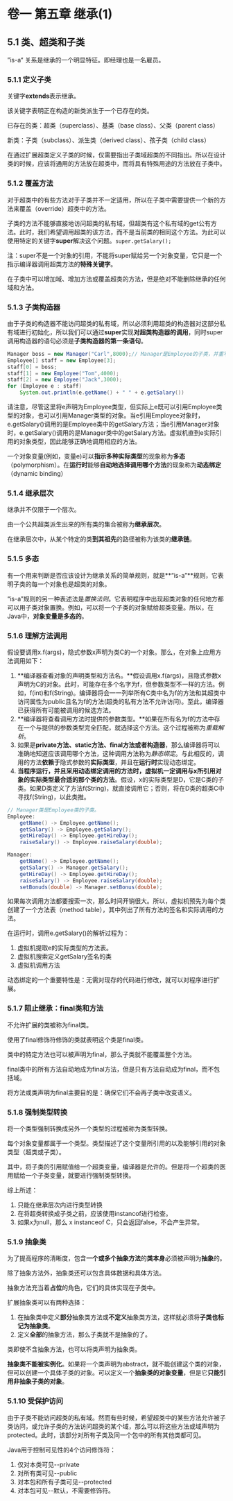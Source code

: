 # 卷一 第五章 继承(1)

## 5.1 类、超类和子类

”is-a“ 关系是继承的一个明显特征。即经理也是一名雇员。

### 5.1.1 定义子类

关键字**extends**表示继承。

该关键字表明正在构造的新类派生于一个已存在的类。

已存在的类：超类（superclass）、基类（base class）、父类（parent class）

新类：子类（subclass）、派生类（derived class）、孩子类（child class）

在通过扩展超类定义子类的时候，仅需要指出子类域超类的不同指出。所以在设计类的时候，应该将通用的方法放在超类中，而将具有特殊用途的方法放在子类中。

### 5.1.2 覆盖方法

对于超类中的有些方法对于子类并不一定适用，所以在子类中需要提供一个新的方法来覆盖（override）超类中的方法。

子类的方法不能够直接地访问超类的私有域，但超类有这个私有域的get公有方法。此时，我们希望调用超类的该方法，而不是当前类的相同这个方法。为此可以使用特定的关键字**super**解决这个问题。```super.getSalary();```

注：super不是一个对象的引用，不能将super赋给另一个对象变量，它只是一个指示编译器调用超类方法的**特殊关键字**。

在子类中可以增加域、增加方法或覆盖超类的方法，但是绝对不能删除继承的任何域和方法。

### 5.1.3 子类构造器

由于子类的构造器不能访问超类的私有域，所以必须利用超类的构造器对这部分私有域进行初始化，所以我们可以通过**super**实现**对超类构造器的调用**，同时super调用构造器的语句必须是**子类构造器的第一条语句**。



```java
Manager boss = new Manager("Carl",8000);// Manager是Employee的子类，并重写了getSalary()方法
Employee[] staff = new Employee[3];
staff[0] = boss;
staff[1] = new Employee("Tom",4000);
staff[2] = new Employee("Jack",3000);
for (Employee e : staff)
    System.out.println(e.getName() + " " + e.getSalary())
```

​	请注意，尽管这里将e声明为Employee类型，但实际上e既可以引用Employee类型的对象，也可以引用Manager类型的对象。当e引用Employee对象时，e.getSalary()调用的是Employee类中的getSalary方法；当e引用Manager对象时，e.getSalary()调用的是Manager类中的getSalary方法。虚拟机直到e实际引用的对象类型，因此能够正确地调用相应的方法。

​	一个对象变量(例如，变量e)可以**指示多种实际类型**的现象称为**多态**（polymorphism）。在**运行时**能够**自动地选择调用哪个方法**的现象称为**动态绑定**（dynamic binding）



### 5.1.4 继承层次

继承并不仅限于一个层次。

由一个公共超类派生出来的所有类的集合被称为**继承层次**。

在继承层次中，从某个特定的类**到其祖先**的路径被称为该类的**继承链**。



### 5.1.5 多态

有一个用来判断是否应该设计为继承关系的简单规则，就是**“is-a”**规则，它表明子类的每一个对象也是超类的对象。

“is-a”规则的另一种表述法是*置换法则*。它表明程序中出现超类对象的任何地方都可以用子类对象置换。例如，可以将一个子类的对象赋给超类变量。所以，在Java中，**对象变量是多态的**。



### 5.1.6 理解方法调用

假设要调用x.f(args)，隐式参数x声明为类C的一个对象。那么，在对象上应用方法调用如下：

1. **编译器查看对象的声明类型和方法名。**假设调用x.f(args)，且隐式参数x声明为C的对象。此时，可能存在多个名字为f，但参数类型不一样的方法。例如，f(int)和f(String)。编译器将会一一列举所有C类中名为f的方法和其超类中访问属性为public且名为f的方法(超类的私有方法不允许访问)。至此，编译器已获得所有可能被调用的候选方法。
2. **编译器将查看调用方法时提供的参数类型。**如果在所有名为f的方法中存在一个与提供的参数类型完全匹配，就选择这个方法。这个过程被称为*重载解析*。
3. 如果是**private方法、static方法、final方法或者构造器**，那么编译器将可以准确地知道应该调用哪个方法，这种调用方法称为*静态绑定*。与此相反的，调用的方法**依赖于**隐式参数的**实际类型**，并且在**运行时**实现动态绑定。
4. **当程序运行，并且采用动态绑定调用的方法时，虚拟机一定调用与x所引用对象的实际类型最合适的那个类的方法**。假设，x的实际类型是D，它是C类的子类。如果D类定义了方法f(String)，就直接调用它；否则，将在D类的超类C中寻找f(String)，以此类推。

```java
// Manager类是Employee类的子类。
Employee: 
	getName() -> Employee.getName();
    getSalary() -> Employee.getSalary();
	getHireDay() -> Employee.getHireDay();
	raiseSalary() -> Employee.raiseSalary(double);

Manager:
	getName() -> Employee.getName();
    getSalary() -> Manager.getSalary();
	getHireDay() -> Employee.getHireDay();
	raiseSalary() -> Employee.raiseSalary(double);
	setBonuds(double) -> Manager.setBonus(double);
```

如果每次调用方法都要搜索一次，那么时间开销很大。所以，虚拟机预先为每个类创建了一个方法表（method table），其中列出了所有方法的签名和实际调用的方法。

在运行时，调用e.getSalary()的解析过程为：

1. 虚拟机提取e的实际类型的方法表。
2. 虚拟机搜索定义getSalary签名的类
3. 虚拟机调用方法

动态绑定的一个重要特性是：无需对现存的代码进行修改，就可以对程序进行扩展。



### 5.1.7 阻止继承：final类和方法

不允许扩展的类被称为final类。

使用了final修饰符修饰的类就表明这个类是final类。

类中的特定方法也可以被声明为final，那么子类就不能覆盖整个方法。

final类中的所有方法自动地成为final方法，但是只有方法自动成为final，而不包括域。

将方法或类声明为final主要目的是：确保它们不会再子类中改变语义。



### 5.1.8 强制类型转换

将一个类型强制转换成另外一个类型的过程被称为类型转换。

每个对象变量都属于一个类型。类型描述了这个变量所引用的以及能够引用的对象类型（超类或子类）。

其中，将子类的引用赋值给一个超类变量，编译器是允许的。但是将一个超类的医用赋给一个子类变量，就要进行强制类型转换。

综上所述：

1. 只能在继承层次内进行类型转换
2. 在将超类转换成子类之前，应该使用instancof进行检查。
3. 如果x为null，那么 x instanceof C，只会返回false，不会产生异常。

### 5.1.9 抽象类

为了提高程序的清晰度，包含**一个或多个抽象方法**的**类本身**必须被声明为**抽象**的。

除了抽象方法外，抽象类还可以包含具体数据和具体方法。

抽象方法充当着**占位**的角色，它们的具体实现在子类中。

扩展抽象类可以有两种选择：

1. 在抽象类中定义**部分**抽象类方法或**不定义**抽象类方法，这样就必须将**子类也标记为抽象类**。
2. 定义**全部**的抽象方法，那么子类就不是抽象的了。

类即使不含抽象方法，也可以将类声明为抽象类。

**抽象类不能被实例化**。如果将一个类声明为abstract，就不能创建这个类的对象，但可以创建一个具体子类的对象。可以定义一个**抽象类的对象变量**，但是它**只能引用非抽象子类的对象**。



### 5.1.10 受保护访问

由于子类不能访问超类的私有域。然而有些时候，希望超类中的某些方法允许被子类访问，或允许子类的方法访问超类的某个域，那么可以将这些方法或域声明为protected。此时，该部分对所有子类及同一个包中的所有其他类都可见。

Java用于控制可见性的4个访问修饰符：

1. 仅对本类可见--private
2. 对所有类可见--public
3. 对本包和所有子类可见--protected
4. 对本包可见--默认，不需要修饰符。
